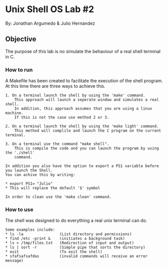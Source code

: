 # Unix Shell OS Lab #2
By: Jonathan Argumedo & Julio Hernandez

## Objective

The purpose of this lab is no simulate the behaviour of a real shell terminal in C.

### How to run

A Makefile has been created to facilitate the execution of the shell program. At this time there 
are three ways to achieve this.

```
1. On a terminal launch the shell by using the 'make' command.
    This approach will launch a seperate window and simulates a real shell.
    In addition, this approach assumes that you are using a linux machine.
    If this is not the case use method 2 or 3.

2. On a terminal launch the shell by using the 'make light' command.
    This method will complile and launch the C program on the current terminal.

3. On a terminal use the command "make shell".
    This is compile the code and you can launch the program by using the './shell'
    command.

In addition you also have the option to export a PS1 variable before you launch the Shell.
You can achive this by writing:

* export PS1= "Julio"
* This will replace the default '$' symbol

In order to clean use the 'make clean' command.
```

### How to use
The shell was designed to do everything a real unix terminal can do.

```
Some examples include:
* ls -la                (List directory and permissions)
* find /etc -print &    (initiates a background task)
* ls > /tmp/files.txt   (Redirection of input and output)
* ls | sort -r          (Simple pipe that sorts the directory)
* exit                  (To exit the shell)
* sfafsafsafdas         (invalid commands will receive an error message)
```


